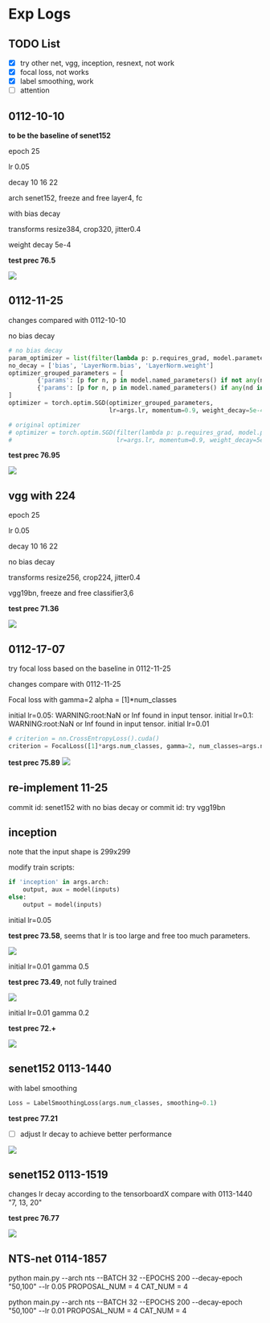 # Exp Logs

## TODO List

- [x] try other net, vgg, inception, resnext, not work
- [x] focal loss, not works
- [x] label smoothing, work
- [ ] attention

## 0112-10-10

**to be the baseline of senet152**

epoch 25

lr 0.05

decay 10 16 22

arch senet152, freeze and free layer4, fc

with bias decay

transforms resize384, crop320, jitter0.4

weight decay 5e-4

**test prec 76.5**

![](MarkdownPic/0112-1010.png)


## 0112-11-25

changes compared with 0112-10-10

no bias decay
```python
# no bias decay
param_optimizer = list(filter(lambda p: p.requires_grad, model.parameters()))
no_decay = ['bias', 'LayerNorm.bias', 'LayerNorm.weight']
optimizer_grouped_parameters = [
        {'params': [p for n, p in model.named_parameters() if not any(nd in n for nd in no_decay) and p.requires_grad], 'weight_decay': 0.001},
        {'params': [p for n, p in model.named_parameters() if any(nd in n for nd in no_decay) and p.requires_grad], 'weight_decay': 0.0}
]
optimizer = torch.optim.SGD(optimizer_grouped_parameters,
                            lr=args.lr, momentum=0.9, weight_decay=5e-4)

# original optimizer
# optimizer = torch.optim.SGD(filter(lambda p: p.requires_grad, model.parameters()),
#                             lr=args.lr, momentum=0.9, weight_decay=5e-4)
```

**test prec 76.95**

![](MarkdownPic/0112-1125.png)


## vgg with 224

epoch 25

lr 0.05

decay 10 16 22

no bias decay

transforms resize256, crop224, jitter0.4

vgg19bn, freeze and free classifier3,6

**test prec 71.36**

![](MarkdownPic/0112-1210.png)


## 0112-17-07

try focal loss based on the baseline in 0112-11-25

changes compare with 0112-11-25

Focal loss with gamma=2 alpha = [1]*num_classes

initial lr=0.05: WARNING:root:NaN or Inf found in input tensor.
initial lr=0.1: WARNING:root:NaN or Inf found in input tensor.
initial lr=0.01


```python
# criterion = nn.CrossEntropyLoss().cuda()
criterion = FocalLoss([1]*args.num_classes, gamma=2, num_classes=args.num_classes).cuda()
```

**test prec 75.89**
![](MarkdownPic/0112-1716.png)


## re-implement 11-25

commit id: senet152 with no bias decay
or
commit id: try vgg19bn


## inception

note that the input shape is 299x299

modify train scripts:

```python
if 'inception' in args.arch:
    output, aux = model(inputs)
else:
    output = model(inputs)
```

initial lr=0.05

**test prec 73.58**, seems that lr is too large and free too much parameters.

![](MarkdownPic/0112-2017.png)


initial lr=0.01 gamma 0.5

**test prec 73.49**, not fully trained

![](MarkdownPic/0113-1248.png)


initial lr=0.01 gamma 0.2

**test prec 72.+**

![](MarkdownPic/0113-1345.png)


## senet152 0113-1440

with label smoothing
```python
Loss = LabelSmoothingLoss(args.num_classes, smoothing=0.1)
```

**test prec 77.21**

- [ ] adjust lr decay to achieve better performance

![](MarkdownPic/0113-1440.png)


## senet152 0113-1519

changes lr decay according to the tensorboardX compare with 0113-1440
"7, 13, 20"

**test prec 76.77**

![](MarkdownPic/0113-1519.png)


## NTS-net 0114-1857

python main.py --arch nts --BATCH 32 --EPOCHS 200 --decay-epoch "50,100" --lr 0.05
PROPOSAL_NUM = 4
CAT_NUM = 4

python main.py --arch nts --BATCH 32 --EPOCHS 200 --decay-epoch "50,100"  --lr 0.01
PROPOSAL_NUM = 4
CAT_NUM = 4
